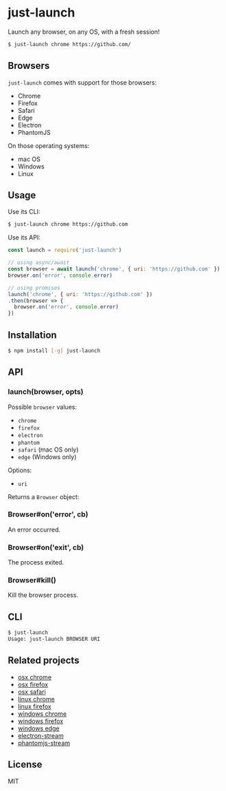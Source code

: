
# just-launch

Launch any browser, on any OS, with a fresh session!

```bash
$ just-launch chrome https://github.com/
```

## Browsers

`just-launch` comes with support for those browsers:

- Chrome
- Firefox
- Safari
- Edge
- Electron
- PhantomJS

On those operating systems:

- mac OS
- Windows
- Linux

## Usage

Use its CLI:


```bash
$ just-launch chrome https://github.com
```

Use its API:

```js
const launch = require('just-launch')

// using async/await
const browser = await launch('chrome', { uri: 'https://github.com' })
browser.on('error', console.error)

// using promises
launch('chrome', { uri: 'https://github.com' })
.then(browser => {
  browser.on('error', console.error)
})
```

## Installation

```bash
$ npm install [-g] just-launch
```

## API

### launch(browser, opts)

Possible `browser` values:

- `chrome`
- `firefox`
- `electron`
- `phantom`
- `safari` (mac OS only)
- `edge` (Windows only)

Options:

- `uri`

Returns a `Browser` object:

### Browser#on('error', cb)

An error occurred.

### Browser#on('exit', cb)

The process exited.

### Browser#kill()

Kill the browser process.

## CLI

```bash
$ just-launch
Usage: just-launch BROWSER URI
```

## Related projects

- [osx chrome](https://github.com/juliangruber/osx-chrome)
- [osx firefox](https://github.com/juliangruber/osx-firefox)
- [osx safari](https://github.com/juliangruber/osx-safari)
- [linux chrome](https://github.com/juliangruber/linux-chrome)
- [linux firefox](https://github.com/juliangruber/linux-firefox)
- [windows chrome](https://github.com/ashnur/windows-chrome)
- [windows firefox](https://github.com/vweevers/windows-firefox)
- [windows edge](https://github.com/eugeneware/windows-edge)
- [electron-stream](https://github.com/juliangruber/electron-stream)
- [phantomjs-stream](https://github.com/juliangruber/phantomjs-stream)

## License

  MIT
